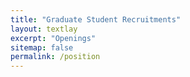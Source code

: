 ```yaml
---
title: "Graduate Student Recruitments"
layout: textlay
excerpt: "Openings"
sitemap: false
permalink: /position
---
```


<style>
  .centered-image {
    display: block;
    margin: 0 auto;
  }

  
<!DOCTYPE html>
<html lang="en">
<head>
    <meta charset="UTF-8">
    <meta name="viewport" content="width=device-width, initial-scale=1.0">
    <title>POSITION OPENING</title>
</head>
<body>
    <h1>GRADUATE APPLICANTS</h1>
    <p><strong>Urban Energy and Environment Lab at Korea University (KU) is recruiting graduate students in M.S/Integrated M.S.-Ph.D./Ph.D. programs.</strong></p>
    <p>Our lab has a dynamic, international research environment. We are working on cutting-edge research funded by government grants and currently collaborating with top-tier universities (e.g., Nanyang Technological University, National University of Singapore, University of Cambridge).</p>
    <p>Current international students have received the KU Scholarship or Hyundai Chung Mong-Koo Global Scholarship in addition to the research assistantship. You are welcome to join our research lab!</p>
</body>
</html>





<figure>
<img src="{{ site.url }}{{ site.baseurl }}/images/English Version.jpg" width="80%" class="centered-image" style="margin-bottom:100px;">



